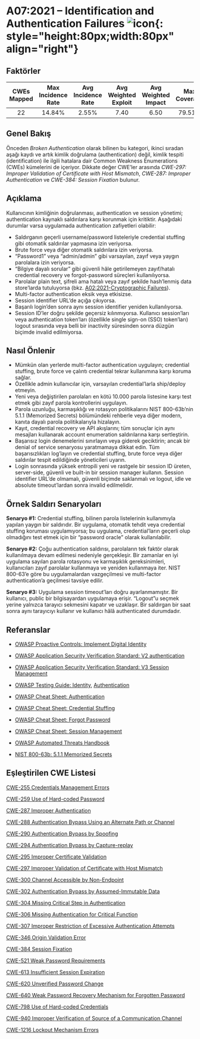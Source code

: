 # A07:2021 – Identification and Authentication Failures    ![icon](assets/TOP_10_Icons_Final_Identification_and_Authentication_Failures.png){: style="height:80px;width:80px" align="right"}

## Faktörler

| CWEs Mapped | Max Incidence Rate | Avg Incidence Rate | Avg Weighted Exploit | Avg Weighted Impact | Max Coverage | Avg Coverage | Total Occurrences | Total CVEs |
|:-------------:|:--------------------:|:--------------------:|:--------------:|:--------------:|:----------------------:|:---------------------:|:-------------------:|:------------:|
| 22          | 14.84%             | 2.55%              | 7.40                 | 6.50                | 79.51%       | 45.72%       | 132,195           | 3,897      |

## Genel Bakış

Önceden *Broken Authentication* olarak bilinen bu kategori, ikinci sıradan aşağı kaydı ve artık kimlik doğrulama (authentication) değil, kimlik tespiti (identification) ile ilgili hatalara dair Common Weakness Enumerations (CWEs) kümelerini de içeriyor. Dikkate değer CWE’ler arasında *CWE-297: Improper Validation of Certificate with Host Mismatch*, *CWE-287: Improper Authentication* ve *CWE-384: Session Fixation* bulunur.

## Açıklama

Kullanıcının kimliğinin doğrulanması, authentication ve session yönetimi; authentication kaynaklı saldırılara karşı korunmak için kritiktir. Aşağıdaki durumlar varsa uygulamada authentication zafiyetleri olabilir:

-   Saldırganın geçerli username/password listeleriyle credential stuffing gibi otomatik saldırılar yapmasına izin veriyorsa.
-   Brute force veya diğer otomatik saldırılara izin veriyorsa.
-   “Password1” veya “admin/admin” gibi varsayılan, zayıf veya yaygın parolalara izin veriyorsa.
-   “Bilgiye dayalı sorular” gibi güvenli hâle getirilemeyen zayıf/hatalı credential recovery ve forgot-password süreçleri kullanılıyorsa.
-   Parolalar plain text, şifreli ama hatalı veya zayıf şekilde hash’lenmiş data store’larda tutuluyorsa (bkz. [A02:2021-Cryptographic Failures](A02_2021-Cryptographic_Failures.md)).
-   Multi-factor authentication eksik veya etkisizse.
-   Session identifier URL’de açığa çıkıyorsa.
-   Başarılı login’den sonra aynı session identifier yeniden kullanılıyorsa.
-   Session ID’ler doğru şekilde geçersiz kılınmıyorsa. Kullanıcı session’ları veya authentication token’ları (özellikle single sign-on (SSO) token’ları) logout sırasında veya belli bir inactivity süresinden sonra düzgün biçimde invalid edilmiyorsa.

## Nasıl Önlenir

-   Mümkün olan yerlerde multi-factor authentication uygulayın; credential stuffing, brute force ve çalıntı credential tekrar kullanımına karşı koruma sağlar.
-   Özellikle admin kullanıcılar için, varsayılan credential’larla ship/deploy etmeyin.
-   Yeni veya değiştirilen parolaları en kötü 10.000 parola listesine karşı test etmek gibi zayıf parola kontrollerini uygulayın.
-   Parola uzunluğu, karmaşıklığı ve rotasyon politikalarını NIST 800-63b’nin 5.1.1 (Memorized Secrets) bölümündeki rehberle veya diğer modern, kanıta dayalı parola politikalarıyla hizalayın.
-   Kayıt, credential recovery ve API akışlarını; tüm sonuçlar için aynı mesajları kullanarak account enumeration saldırılarına karşı sertleştirin.
-   Başarısız login denemelerini sınırlayın veya giderek geciktirin; ancak bir denial of service senaryosu yaratmamaya dikkat edin. Tüm başarısızlıkları log’layın ve credential stuffing, brute force veya diğer saldırılar tespit edildiğinde yöneticileri uyarın.
-   Login sonrasında yüksek entropili yeni ve rastgele bir session ID üreten, server-side, güvenli ve built-in bir session manager kullanın. Session identifier URL’de olmamalı, güvenli biçimde saklanmalı ve logout, idle ve absolute timeout’lardan sonra invalid edilmelidir.

## Örnek Saldırı Senaryoları

**Senaryo #1:** Credential stuffing, bilinen parola listelerinin kullanımıyla yapılan yaygın bir saldırıdır. Bir uygulama, otomatik tehdit veya credential stuffing koruması uygulamıyorsa; bu uygulama, credential’ların geçerli olup olmadığını test etmek için bir “password oracle” olarak kullanılabilir.

**Senaryo #2:** Çoğu authentication saldırısı, parolaların tek faktör olarak kullanılmaya devam edilmesi nedeniyle gerçekleşir. Bir zamanlar en iyi uygulama sayılan parola rotasyonu ve karmaşıklık gereksinimleri, kullanıcıları zayıf parolalar kullanmaya ve yeniden kullanmaya iter. NIST 800-63’e göre bu uygulamalardan vazgeçilmesi ve multi-factor authentication’a geçilmesi tavsiye edilir.

**Senaryo #3:** Uygulama session timeout’ları doğru ayarlanmamıştır. Bir kullanıcı, public bir bilgisayardan uygulamaya erişir. “Logout”u seçmek yerine yalnızca tarayıcı sekmesini kapatır ve uzaklaşır. Bir saldırgan bir saat sonra aynı tarayıcıyı kullanır ve kullanıcı hâlâ authenticated durumdadır.

## Referanslar

-   [OWASP Proactive Controls: Implement Digital Identity](https://owasp.org/www-project-proactive-controls/v3/en/c6-digital-identity)

-   [OWASP Application Security Verification Standard: V2 authentication](https://owasp.org/www-project-application-security-verification-standard)

-   [OWASP Application Security Verification Standard: V3 Session Management](https://owasp.org/www-project-application-security-verification-standard)

-   [OWASP Testing Guide: Identity](https://owasp.org/www-project-web-security-testing-guide/stable/4-Web_Application_Security_Testing/03-Identity_Management_Testing/README), [Authentication](https://owasp.org/www-project-web-security-testing-guide/stable/4-Web_Application_Security_Testing/04-Authentication_Testing/README)

-   [OWASP Cheat Sheet: Authentication](https://cheatsheetseries.owasp.org/cheatsheets/Authentication_Cheat_Sheet.html)

-   [OWASP Cheat Sheet: Credential Stuffing](https://cheatsheetseries.owasp.org/cheatsheets/Credential_Stuffing_Prevention_Cheat_Sheet.html)

-   [OWASP Cheat Sheet: Forgot Password](https://cheatsheetseries.owasp.org/cheatsheets/Forgot_Password_Cheat_Sheet.html)

-   [OWASP Cheat Sheet: Session Management](https://cheatsheetseries.owasp.org/cheatsheets/Session_Management_Cheat_Sheet.html)

-   [OWASP Automated Threats Handbook](https://owasp.org/www-project-automated-threats-to-web-applications/)

-   [NIST 800-63b: 5.1.1 Memorized Secrets](https://pages.nist.gov/800-63-3/sp800-63b.html#memsecret)

## Eşleştirilen CWE Listesi

[CWE-255 Credentials Management Errors](https://cwe.mitre.org/data/definitions/255.html)

[CWE-259 Use of Hard-coded Password](https://cwe.mitre.org/data/definitions/259.html)

[CWE-287 Improper Authentication](https://cwe.mitre.org/data/definitions/287.html)

[CWE-288 Authentication Bypass Using an Alternate Path or Channel](https://cwe.mitre.org/data/definitions/288.html)

[CWE-290 Authentication Bypass by Spoofing](https://cwe.mitre.org/data/definitions/290.html)

[CWE-294 Authentication Bypass by Capture-replay](https://cwe.mitre.org/data/definitions/294.html)

[CWE-295 Improper Certificate Validation](https://cwe.mitre.org/data/definitions/295.html)

[CWE-297 Improper Validation of Certificate with Host Mismatch](https://cwe.mitre.org/data/definitions/297.html)

[CWE-300 Channel Accessible by Non-Endpoint](https://cwe.mitre.org/data/definitions/300.html)

[CWE-302 Authentication Bypass by Assumed-Immutable Data](https://cwe.mitre.org/data/definitions/302.html)

[CWE-304 Missing Critical Step in Authentication](https://cwe.mitre.org/data/definitions/304.html)

[CWE-306 Missing Authentication for Critical Function](https://cwe.mitre.org/data/definitions/306.html)

[CWE-307 Improper Restriction of Excessive Authentication Attempts](https://cwe.mitre.org/data/definitions/307.html)

[CWE-346 Origin Validation Error](https://cwe.mitre.org/data/definitions/346.html)

[CWE-384 Session Fixation](https://cwe.mitre.org/data/definitions/384.html)

[CWE-521 Weak Password Requirements](https://cwe.mitre.org/data/definitions/521.html)

[CWE-613 Insufficient Session Expiration](https://cwe.mitre.org/data/definitions/613.html)

[CWE-620 Unverified Password Change](https://cwe.mitre.org/data/definitions/620.html)

[CWE-640 Weak Password Recovery Mechanism for Forgotten Password](https://cwe.mitre.org/data/definitions/640.html)

[CWE-798 Use of Hard-coded Credentials](https://cwe.mitre.org/data/definitions/798.html)

[CWE-940 Improper Verification of Source of a Communication Channel](https://cwe.mitre.org/data/definitions/940.html)

[CWE-1216 Lockout Mechanism Errors](https://cwe.mitre.org/data/definitions/1216.html)
